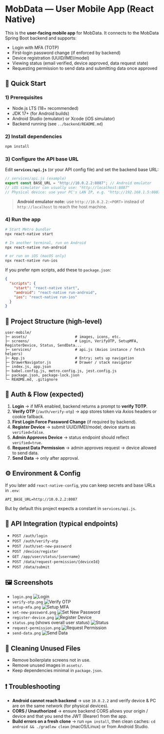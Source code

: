 # MobData — User Mobile App (React Native)

This is the **user-facing mobile app** for MobData. It connects to the MobData Spring Boot backend and supports:
- Login with MFA (TOTP)
- First‑login password change (if enforced by backend)
- Device registration (UUID/IMEI/model)
- Viewing status (email verified, device approved, data request state)
- Requesting permission to send data and submitting data once approved

## 🚀 Quick Start

### 1) Prerequisites
- Node.js LTS (18+ recommended)
- JDK 17+ (for Android builds)
- Android Studio (emulator) or Xcode (iOS simulator)
- Backend running (see `../backend/README.md`)

### 2) Install dependencies
```bash
npm install
```

### 3) Configure the API base URL
Edit **`services/api.js`** (or your API config file) and set the backend base URL:

```js
// services/api.js (example)
export const BASE_URL = "http://10.0.2.2:8087"; // Android emulator
// iOS simulator can usually use: "http://localhost:8087"
// Physical device: use your PC's LAN IP, e.g. "http://192.168.1.5:8087"
```

> **Android emulator note:** use `http://10.0.2.2:<PORT>` instead of `http://localhost` to reach the host machine.

### 4) Run the app
```bash
# Start Metro bundler
npx react-native start

# In another terminal, run on Android
npx react-native run-android

# or run on iOS (macOS only)
npx react-native run-ios
```

If you prefer npm scripts, add these to `package.json`:
```json
{
  "scripts": {
    "start": "react-native start",
    "android": "react-native run-android",
    "ios": "react-native run-ios"
  }
}
```

## 📁 Project Structure (high-level)
```
user-mobile/
├─ assets/                      # images, icons, etc.
├─ screens/                     # Login, VerifyOTP, SetupMFA, RegisterDevice, Status, SendData...
├─ services/                    # api.js (Axios instance / fetch helpers)
├─ App.js                       # Entry; sets up navigation
├─ DrawerNavigator.js           # Drawer / stack navigator
├─ index.js, app.json
├─ babel.config.js, metro.config.js, jest.config.js
├─ package.json, package-lock.json
└─ README.md, .gitignore
```

## 🔐 Auth & Flow (expected)
1. **Login** → if MFA enabled, backend returns a prompt to **verify TOTP**.
2. **Verify OTP** (`/auth/verify-otp`) → app stores token via Axios headers or cookie fallback.
3. **First Login Force Password Change** (if required by backend).
4. **Register Device** → submit UUID/IMEI/model; device starts as `verified=false`.
5. **Admin Approves Device** → status endpoint should reflect `verified=true`.
6. **Request Data Permission** → admin approves request → device allowed to send data.
7. **Send Data** → only after approval.

## ⚙️ Environment & Config
If you later add `react-native-config`, you can keep secrets and base URLs in `.env`:
```
API_BASE_URL=http://10.0.2.2:8087
```
But by default this project expects a constant in `services/api.js`.

## 🧪 API Integration (typical endpoints)
- `POST /auth/login`
- `POST /auth/verify-otp`
- `POST /auth/set-new-password`
- `POST /device/register`
- `GET /app/user/status/{username}`
- `POST /data/request-permission/{deviceId}`
- `POST /data/submit`

## 🖼️ Screenshots
- `login.png`
  ![Login](assets/screenshots/login.png)
- `verify-otp.png`
  ![Verify OTP](assets/screenshots/verify-otp.png)
- `setup-mfa.png`
  ![Setup MFA](assets/screenshots/setup-mfa.png)
- `set-new-password.png` 
  ![Set New Password](assets/screenshots/set-new-password.png)
- `register-device.png`
  ![Register Device](assets/screenshots/register-device.png)
- `status.png` (shows overall user status)
  ![Status](assets/screenshots/status.png)
- `request-permission.png`
  ![Request Permission](assets/screenshots/request-permission.png)
- `send-data.png`
  ![Send Data](assets/screenshots/send-data.png)


## 🧹 Cleaning Unused Files
- Remove boilerplate screens not in use.
- Remove unused images in `assets/`.
- Keep dependencies minimal in `package.json`.

## ❗ Troubleshooting
- **Android cannot reach backend** → use `10.0.2.2` and verify device & PC are on the same network (for physical devices).
- **CORS / Unauthorized** → ensure backend CORS allows your origin / device and that you send the JWT (Bearer) from the app.
- **Build errors on a fresh clone** → run `npm install`, then clean caches: `cd android && ./gradlew clean` (macOS/Linux) or from Android Studio.


